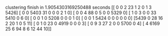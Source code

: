 clustering finish in 1.9054303169250488 seconds
[[   0    0    2   23    1    2    0    1    3 5426]
 [   0    0 5403   31    0    0    0    2    1    0]
 [   0    0    4   88    0    5    0    0 5329    0]
 [   1    0    3    0    0   33 5410    0    6    0]
 [   0    0    1    0 5208    0    0    0    1    0]
 [   0    0    1 5424    0    0    0    0    0    0]
 [5439    0   28   16    2   20    1    0    5   11]
 [   0    1    0   23    0 4919    0    0    0    3]
 [   0    9    3   27    2    0    0 5700    0    4]
 [   4 6169   25    6   94    8    6   12   44   10]]
